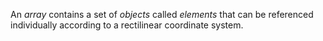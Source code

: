  

An *array* contains a set of *objects* called *elements* that can be referenced individually according to a rectilinear coordinate system. 

